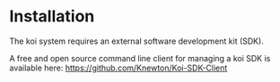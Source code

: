 # Installation
The koi system requires an external software development kit (SDK). 

A free and open source command line client for managing a koi SDK is available
here: https://github.com/Knewton/Koi-SDK-Client
